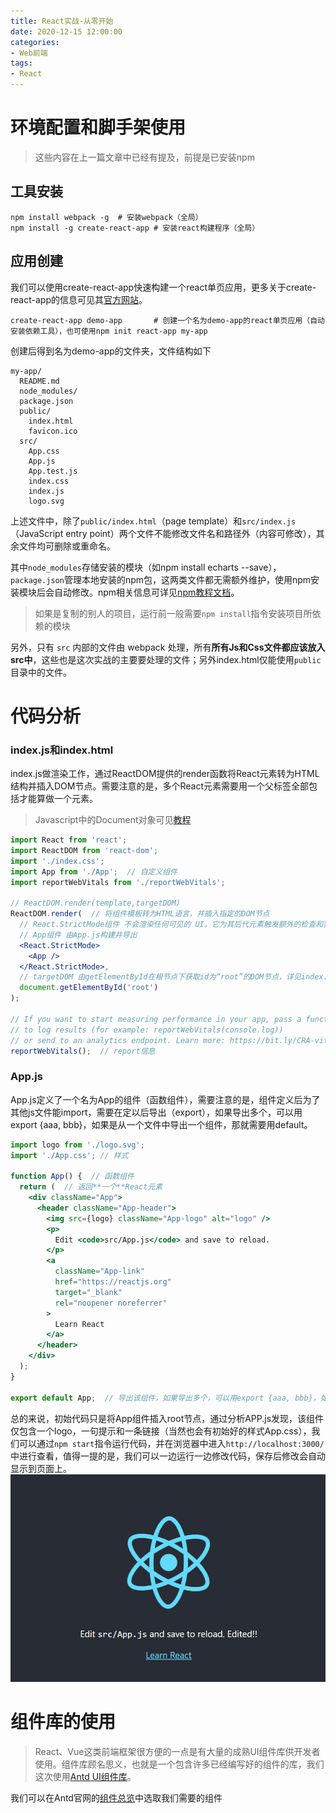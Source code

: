```yaml
---
title: React实战-从零开始
date: 2020-12-15 12:00:00
categories: 
- Web前端
tags:
- React
---
```


# 环境配置和脚手架使用
> 这些内容在上一篇文章中已经有提及，前提是已安装npm
## 工具安装
```
npm install webpack -g  # 安装webpack（全局）
npm install -g create-react-app # 安装react构建程序（全局）
```
## 应用创建
我们可以使用create-react-app快速构建一个react单页应用，更多关于create-react-app的信息可见其[官方网站](https://create-react-app.bootcss.com)。
```
create-react-app demo-app       # 创建一个名为demo-app的react单页应用（自动安装依赖工具），也可使用npm init react-app my-app
```
创建后得到名为demo-app的文件夹，文件结构如下
```
my-app/
  README.md
  node_modules/
  package.json
  public/
    index.html
    favicon.ico
  src/
    App.css
    App.js
    App.test.js
    index.css
    index.js
    logo.svg
```
上述文件中，除了`public/index.html`（page template）和`src/index.js`（JavaScript entry point）两个文件不能修改文件名和路径外（内容可修改），其余文件均可删除或重命名。

其中`node_modules`存储安装的模块（如npm install echarts --save），`package.json`管理本地安装的npm包，这两类文件都无需额外维护，使用npm安装模块后会自动修改。npm相关信息可详见[npm教程文档](https://cloud.tencent.com/developer/section/1490235)。
> 如果是复制的别人的项目，运行前一般需要`npm install`指令安装项目所依赖的模块

另外，只有 `src` 内部的文件由 webpack 处理，所有**所有Js和Css文件都应该放入 src中**，这些也是这次实战的主要要处理的文件；另外index.html仅能使用`public`目录中的文件。
# 代码分析
### index.js和index.html
index.js做渲染工作，通过ReactDOM提供的render函数将React元素转为HTML结构并插入DOM节点。需要注意的是，多个React元素需要用一个父标签全部包括才能算做一个元素。

> Javascript中的Document对象可见[教程](https://www.w3school.com.cn/jsref/dom_obj_document.asp)
```jsx
import React from 'react';
import ReactDOM from 'react-dom';
import './index.css';
import App from './App';  // 自定义组件
import reportWebVitals from './reportWebVitals';

// ReactDOM.render(template,targetDOM)
ReactDOM.render(  // 将组件模板转为HTML语言，并插入指定的DOM节点
  // React.StrictMode组件 不会渲染任何可见的 UI。它为其后代元素触发额外的检查和警告
  // App组件 由App.js构建并导出
  <React.StrictMode>  
    <App />   
  </React.StrictMode>,
  // targetDOM 由getElementById在根节点下获取id为“root”的DOM节点，详见index.html
  document.getElementById('root')
);

// If you want to start measuring performance in your app, pass a function
// to log results (for example: reportWebVitals(console.log))
// or send to an analytics endpoint. Learn more: https://bit.ly/CRA-vitals
reportWebVitals();  // report信息
```
### App.js
App.js定义了一个名为App的组件（函数组件），需要注意的是，组件定义后为了其他js文件能import，需要在定以后导出（export），如果导出多个，可以用export {aaa, bbb}，如果是从一个文件中导出一个组件，那就需要用default。

```jsx
import logo from './logo.svg';
import './App.css'; // 样式

function App() {  // 函数组件
  return (  // 返回**一个**React元素
    <div className="App">
      <header className="App-header">
        <img src={logo} className="App-logo" alt="logo" />
        <p>
          Edit <code>src/App.js</code> and save to reload.
        </p>
        <a
          className="App-link"
          href="https://reactjs.org"
          target="_blank"
          rel="noopener noreferrer"
        >
          Learn React
        </a>
      </header>
    </div>
  );
}

export default App;  // 导出该组件，如果导出多个，可以用export {aaa, bbb}，如果是从一个文件中导出一个组件，那就需要用default
```
总的来说，初始代码只是将App组件插入root节点，通过分析APP.js发现，该组件仅包含一个logo，一句提示和一条链接（当然也会有初始好的样式App.css），我们可以通过`npm start`指令运行代码，并在浏览器中进入`http://localhost:3000/`中进行查看，值得一提的是，我们可以一边运行一边修改代码，保存后修改会自动显示到页面上。
![edited page](editedPage.png)
# 组件库的使用
>React、Vue这类前端框架很方便的一点是有大量的成熟UI组件库供开发者使用。组件库顾名思义，也就是一个包含许多已经编写好的组件的库，我们这次使用[Antd UI组件库](https://ant.design/docs/react/introduce-cn)。

我们可以在Antd官网的[组件总览](https://ant.design/components/overview-cn/)中选取我们需要的组件


